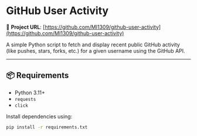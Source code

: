 # GitHub User Activity

🔗 **Project URL**: [https://github.com/MI1309/github-user-activity](https://github.com/MI1309/github-user-activity)

A simple Python script to fetch and display recent public GitHub activity (like pushes, stars, forks, etc.) for a given username using the GitHub API.

---

## 📦 Requirements

- Python 3.11+
- `requests`
- `click`

Install dependencies using:

```bash
pip install -r requirements.txt
